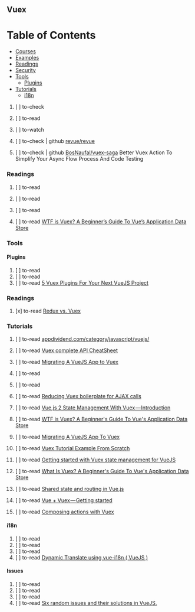 ## Vuex

# Table of Contents
<!-- MarkdownTOC depth=4 -->
  - [Courses](#courses)
  - [Examples](#examples)
  - [Readings](#readings)
  - [Security](#security)
  - [Tools](#tools)
    - [Plugins](#plugins)
  - [Tutorials](#tutorials)
    - [i18n](#i18n)
<!-- /MarkdownTOC -->

  1. [ ] to-check []()
  1. [ ] to-read []()
  1. [ ] to-watch []()


  1. [ ] to-check | github [revue/revue](https://github.com/revue/revue)
  1. [ ] to-check | github [BosNaufal/vuex-saga](https://github.com/BosNaufal/vuex-saga) Better Vuex Action To Simplify Your Async Flow Process And Code Testing

### Readings

  1. [ ] to-read []()
  1. [ ] to-read []()
  1. [ ] to-read []()

  1. [ ] to-read [WTF is Vuex? A Beginner’s Guide To Vue’s Application Data Store](https://medium.com/js-dojo/vuex-for-the-clueless-the-missing-primer-on-vues-application-data-store-33fa51ffc3af)

### Tools

#### Plugins

  1. [ ] to-read []()
  1. [ ] to-read []()
  1. [ ] to-read [5 Vuex Plugins For Your Next VueJS Project](https://vuejsdevelopers.com/2017/09/11/vue-js-vuex-plugins/)

### Readings

  1. [x] to-read [Redux vs. Vuex](https://medium.com/@Musclenun/redux-vs-vuex-9b682529c36)

### Tutorials

  1. [ ] to-read [appdividend.com/category/javascript/vuejs/](http://appdividend.com/category/javascript/vuejs/)

  1. [ ] to-read [Vuex complete API CheatSheet](https://medium.com/vuejs-tips/vuex-complete-api-cheatsheet-c581cba1eb1d)

  1. [ ] to-read [Migrating A VueJS App to Vuex](https://vuejsdevelopers.quora.com/Migrating-A-VueJS-App-to-Vuex)
  1. [ ] to-read []()
  1. [ ] to-read []()
  1. [ ] to-read [Reducing Vuex boilerplate for AJAX calls](https://medium.com/@lachlanmiller_52885/reducing-vuex-boilerplate-for-ajax-calls-1cd4a74cef26)
  1. [ ] to-read [Vue.js 2 State Management With Vuex — Introduction](https://medium.com/codingthesmartway-com-blog/vue-js-2-state-management-with-vuex-introduction-db26cb495113)

  1. [ ] to-read [WTF is Vuex? A Beginner's Guide To Vue's Application Data Store](http://vuejsdevelopers.com/2017/05/15/vue-js-what-is-vuex/)
  1. [ ] to-read [Migrating A VueJS App To Vuex](https://vuejsdevelopers.com/2017/08/15/vue-js-migrating-to-vuex/)

  1. [ ] to-read [Vuex Tutorial Example From Scratch](http://appdividend.com/2017/08/08/vuex-tutorial-example-scratch/)
  1. [ ] to-read [Getting started with Vuex state management for VueJS](https://blog.pusher.com/getting-started-vuex-state-management-vuejs)


  1. [ ] to-read [What Is Vuex? A Beginner's Guide To Vue's Application Data Store](https://dzone.com/articles/wtf-is-vuex-a-beginners-guide-to-vues-application)
  1. [ ] to-read [Shared state and routing in Vue.js](https://codeburst.io/shared-state-and-routing-in-vue-js-7bfea06e44ec)

  1. [ ] to-read [Vue + Vuex — Getting started](https://medium.com/@bradfmd/vue-vuex-getting-started-f78c03d9f65)
  1. [ ] to-read [Composing actions with Vuex](https://codeburst.io/composing-actions-with-vuex-b63466264a37)

#### i18n

  1. [ ] to-read []()
  1. [ ] to-read []()
  1. [ ] to-read []()
  1. [ ] to-read [Dynamic Translate using vue-i18n ( VueJS )](https://medium.com/hong-kong-tech/dynamic-translate-using-vue-i18n-vuejs-c730093a63e2)

#### Issues

  1. [ ] to-read []()
  1. [ ] to-read []()
  1. [ ] to-read []()
  1. [ ] to-read [Six random issues and their solutions in VueJS.](https://medium.com/@stijlbreuk/six-random-issues-and-their-solutions-in-vuejs-b16d470a6462)

